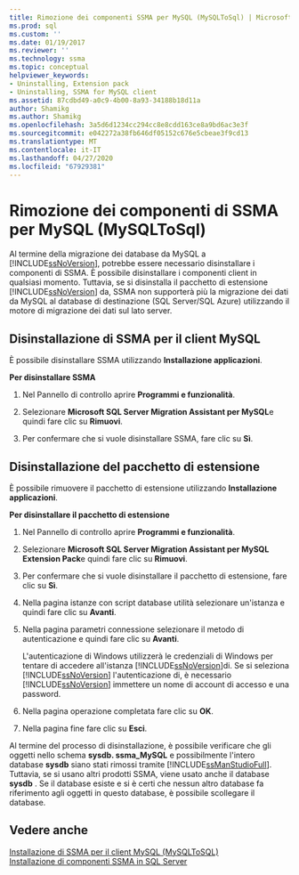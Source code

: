 ```yaml
---
title: Rimozione dei componenti SSMA per MySQL (MySQLToSql) | Microsoft Docs
ms.prod: sql
ms.custom: ''
ms.date: 01/19/2017
ms.reviewer: ''
ms.technology: ssma
ms.topic: conceptual
helpviewer_keywords:
- Uninstalling, Extension pack
- Uninstalling, SSMA for MySQL client
ms.assetid: 87cdbd49-a0c9-4b00-8a93-34188b18d11a
author: Shamikg
ms.author: Shamikg
ms.openlocfilehash: 3a5d6d1234cc294cc8e8cdd163ce8a9bd6ac3e3f
ms.sourcegitcommit: e042272a38fb646df05152c676e5cbeae3f9cd13
ms.translationtype: MT
ms.contentlocale: it-IT
ms.lasthandoff: 04/27/2020
ms.locfileid: "67929381"
---
```

# <a name="removing-the-ssma-for-mysql-components-mysqltosql"></a>Rimozione dei componenti di SSMA per MySQL (MySQLToSql)
Al termine della migrazione dei database da MySQL a [!INCLUDE[ssNoVersion](../../includes/ssnoversion-md.md)], potrebbe essere necessario disinstallare i componenti di SSMA. È possibile disinstallare i componenti client in qualsiasi momento. Tuttavia, se si disinstalla il pacchetto di estensione [!INCLUDE[ssNoVersion](../../includes/ssnoversion-md.md)] da, SSMA non supporterà più la migrazione dei dati da MySQL al database di destinazione (SQL Server/SQL Azure) utilizzando il motore di migrazione dei dati sul lato server.  
  
## <a name="uninstalling-the-ssma-for-mysql-client"></a>Disinstallazione di SSMA per il client MySQL  
È possibile disinstallare SSMA utilizzando **Installazione applicazioni**.  
  
**Per disinstallare SSMA**  
  
1.  Nel Pannello di controllo aprire **Programmi e funzionalità**.  
  
2.  Selezionare **Microsoft SQL Server Migration Assistant per MySQL**e quindi fare clic su **Rimuovi**.  
  
3.  Per confermare che si vuole disinstallare SSMA, fare clic su **Sì**.  
  
## <a name="uninstalling-the-extension-pack"></a>Disinstallazione del pacchetto di estensione  
È possibile rimuovere il pacchetto di estensione utilizzando **Installazione applicazioni**.  
  
**Per disinstallare il pacchetto di estensione**  
  
1.  Nel Pannello di controllo aprire **Programmi e funzionalità**.  
  
2.  Selezionare **Microsoft SQL Server Migration Assistant per MySQL Extension Pack**e quindi fare clic su **Rimuovi**.  
  
3.  Per confermare che si vuole disinstallare il pacchetto di estensione, fare clic su **Sì**.  
  
4.  Nella pagina istanze con script database utilità selezionare un'istanza e quindi fare clic su **Avanti**.  
  
5.  Nella pagina parametri connessione selezionare il metodo di autenticazione e quindi fare clic su **Avanti**.  
  
    L'autenticazione di Windows utilizzerà le credenziali di Windows per tentare di accedere all'istanza [!INCLUDE[ssNoVersion](../../includes/ssnoversion-md.md)]di. Se si seleziona [!INCLUDE[ssNoVersion](../../includes/ssnoversion-md.md)] l'autenticazione di, è necessario [!INCLUDE[ssNoVersion](../../includes/ssnoversion-md.md)] immettere un nome di account di accesso e una password.  
  
6.  Nella pagina operazione completata fare clic su **OK**.  
  
7.  Nella pagina fine fare clic su **Esci**.  
  
Al termine del processo di disinstallazione, è possibile verificare che gli oggetti nello schema **sysdb. ssma_MySQL** e possibilmente l'intero database **sysdb** siano stati rimossi tramite [!INCLUDE[ssManStudioFull](../../includes/ssmanstudiofull-md.md)]. Tuttavia, se si usano altri prodotti SSMA, viene usato anche il database **sysdb** . Se il database esiste e si è certi che nessun altro database fa riferimento agli oggetti in questo database, è possibile scollegare il database.  
  
## <a name="see-also"></a>Vedere anche  
[Installazione di SSMA per il client MySQL &#40;MySQLToSQL&#41;](../../ssma/mysql/installing-ssma-for-mysql-client-mysqltosql.md)  
[Installazione di componenti SSMA in SQL Server](installing-ssma-components-on-sql-server-mysqltosql.md)  
  

